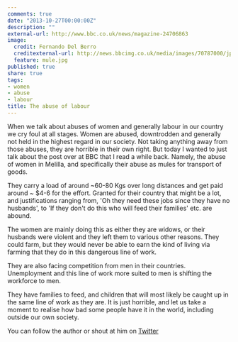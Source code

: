 ```yaml
---
comments: true
date: "2013-10-27T00:00:00Z"
description: ""
external-url: http://www.bbc.co.uk/news/magazine-24706863
image:
  credit: Fernando Del Berro
  creditexternal-url: http://news.bbcimg.co.uk/media/images/70787000/jpg/_70787582_cargo976fernandodelberro.jpg
  feature: mule.jpg
published: true
share: true
tags:
- women
- abuse
- labour
title: The abuse of labour
---
```


When we talk about abuses of women and generally labour in our country we cry foul at all stages. Women are abused, downtrodden and generally not held in the highest regard in our society. Not taking anything away from those abuses, they are horrible in their own right. But today I wanted to just talk about the post over at BBC that I read a while back. Namely, the abuse of women in Melilla, and specifically their abuse as mules for transport of goods.

They carry a load of around ~60-80 Kgs over long distances and get paid around ~ $4-6 for the effort. Granted for their country that might be a lot, and justifications ranging from, 'Oh they need these jobs since they have no husbands', to 'If they don't do this who will feed their families' etc. are abound. 

The women are mainly doing this as either they are widows, or their husbands were violent and they left them to various other reasons. They could farm, but they would never be able to earn the kind of living via farming that they do in this dangerous line of work.

They are also facing competition from men in their countries. Unemployment and this line of work more suited to men is shifting the workforce to men. 

They have families to feed, and children that will most likely be caught up in the same line of work as they are. It is just horrible, and let us take a moment to realise how bad some people have it in the world, including outside our own society.

You can follow the author or shout at him on [Twitter](https://twitter.com/abijango)